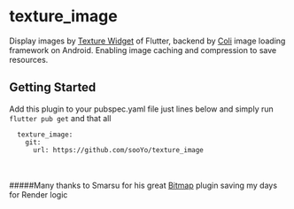 # texture_image

Display images by [Texture Widget](https://api.flutter.dev/flutter/widgets/Texture-class.html) of Flutter, backend by [Coli](https://github.com/coil-kt/coil) image loading framework on Android. Enabling image caching and compression to save resources.

## Getting Started
Add this plugin to your pubspec.yaml file just lines below and simply run `flutter pub get` and that all
	  
	  texture_image:
	  	git:
	  	  url: https://github.com/sooYo/texture_image



<br><br>
#####Many thanks to Smarsu for his great [Bitmap](https://github.com/smarsu/bitmap) plugin saving my days for Render logic
